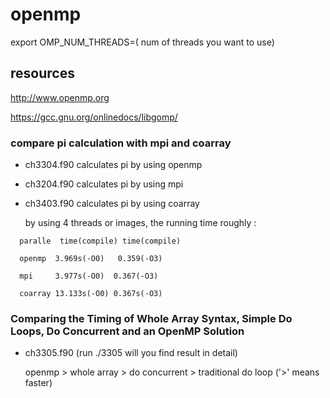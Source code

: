 # openmp
export OMP_NUM_THREADS=( num of threads you want to use)

## resources

http://www.openmp.org

https://gcc.gnu.org/onlinedocs/libgomp/

### compare pi calculation with mpi and coarray

* ch3304.f90 calculates pi by using openmp

* ch3204.f90 calculates pi by using mpi 

* ch3403.f90 calculates pi by using coarray

  by using 4 threads or images, the running time roughly :
  
```
  paralle  time(compile) time(compile)
  
  openmp  3.969s(-O0)   0.359(-O3)
  
  mpi     3.977s(-O0)  0.367(-O3)
 
  coarray 13.133s(-O0) 0.367s(-O3)
```
### Comparing the Timing of Whole Array Syntax, Simple Do Loops, Do Concurrent and an OpenMP Solution

* ch3305.f90 (run ./3305 will you find result in detail)

  openmp > whole array > do concurrent > traditional do loop ('>' means faster)
